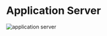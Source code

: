 # Application Server
![application server](https://s3.amazonaws.com/alx-intranet.hbtn.io/uploads/medias/2018/9/c7d1ed0a2e10d1b4e9b3.jpg?X-Amz-Algorithm=AWS4-HMAC-SHA256&X-Amz-Credential=AKIARDDGGGOUSBVO6H7D%2F20230321%2Fus-east-1%2Fs3%2Faws4_request&X-Amz-Date=20230321T100826Z&X-Amz-Expires=86400&X-Amz-SignedHeaders=host&X-Amz-Signature=a05396abaec0a1b6b539cf433f9c0cf39dca3cf8340f0617ca36ace4a171f97f)


